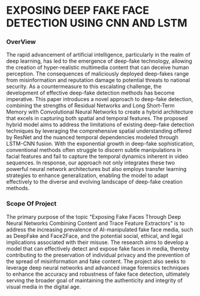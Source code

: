 # EXPOSING DEEP FAKE FACE DETECTION USING CNN AND LSTM

### OverView

The rapid advancement of artificial intelligence, particularly in the realm of deep learning, has led to the emergence of deep-fake technology, allowing the creation of hyper-realistic multimedia content that can deceive human perception. The consequences of maliciously deployed deep-fakes range from misinformation and reputation damage to potential threats to national security. As a countermeasure to this escalating challenge, the development of effective deep-fake detection methods has become imperative. This paper introduces a novel approach to deep-fake detection, combining the strengths of Residual Networks and Long Short-Term Memory with Convolutional Neural Networks to create a hybrid architecture that excels in capturing both spatial and temporal features.
The proposed hybrid model aims to address the limitations of existing deep-fake detection techniques by leveraging the comprehensive spatial understanding offered by ResNet and the nuanced temporal dependencies modeled through LSTM-CNN fusion. With the exponential growth in deep-fake sophistication, conventional methods often struggle to discern subtle manipulations in facial features and fail to capture the temporal dynamics inherent in video sequences. In response, our approach not only integrates these two powerful neural network architectures but also employs transfer learning strategies to enhance generalization, enabling the model to adapt effectively to the diverse and evolving landscape of deep-fake creation methods.

### Scope Of Project
The primary purpose of the topic "Exposing Fake Faces Through Deep Neural Networks Combining Content and Trace Feature Extractors" is to address the increasing prevalence of AI-manipulated fake face media, such as DeepFake and Face2Face, and the potential social, ethical, and legal implications associated with their misuse. The research aims to develop a model that can effectively detect and expose fake faces in media, thereby contributing to the preservation of individual privacy and the prevention of the spread of misinformation and fake content. The project also seeks to leverage deep neural networks and advanced image forensics techniques to enhance the accuracy and robustness of fake face detection, ultimately serving the broader goal of maintaining the authenticity and integrity of visual media in the digital age.

